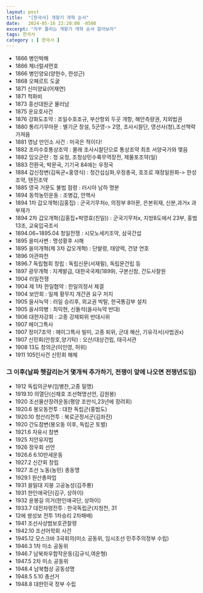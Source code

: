 ```yaml
---
layout: post
title:  "[한국사] 개항기 개혁 순서"
date:   2024-05-16 22:20:00 -0500
excerpt: "자꾸 틀리는 개항기 개혁 순서 알아보자"
tags: 한국사
category : [ 한국사 ]
---
```


+ 1866 병인박해
+ 1866 제너럴셔먼호
+ 1866 병인양요(양헌수, 한성근)
+ 1868 오페르트 도굴
+ 1871 신미양요(어재연)
+ 1871 척화비
+ 1873 흥선대원군 물러남
+ 1875 운요호사건
+ 1876 강화도조약 : 조일수호조규, 부산항외 두곳 개항, 해안측량권, 치외법권
+ 1880 통리기무아문 : 별기군 창설, 5군영-> 2영, 조사시찰단, 영선사(청),조선책략 가져옴
+ 1881 영남 만인소 사건 : 미국은 적이다!
+ 1882 조미수호통상조약 : 몰래 조사시찰단으로 통상조약 최초 서양국가와 맺음
+ 1882 임오군란 : 청 요청, 조청상민수륙무역장전, 제물포조약(일)
+ 1883 전환국, 박문국, 기기국 84에는 우정국
+ 1884 갑신정변(김옥균+홍영식) : 청간섭심화,우정총국, 호조로 재정일원화-> 한성조약, 텐진조약
+ 1885 영국 거문도 불법 점령 : 러시아 남하 명분
+ 1894 동학농민운동 : 조병갑, 안핵사
+ 1894 1차 갑오개혁(김홍집) : 군국기무처o, 의정부 8아문, 은본위재, 신분,과거x 과부재가
+ 1894 2차 갑오개혁(김홍집+박영효(친일)) : 군국기무처x, 지방8도에서 23부, 홍범13조, 교육입국조서
+ 1894.06~1895.04 청일전쟁 : 시모노세키조약, 삼국간섭
+ 1895 을미사변 : 명성황후 시해
+ 1895 을미개혁(제 3차 갑오개혁) : 단발령, 태양력, 건양 연호
+ 1896 아관파천
+ 1896.7 독립협회 창립 : 독립신문(서재필), 독립문건립 등
+ 1897 광무개혁 : 지계발급, 대한국국제(1899), 구본신참, 간도사찰원
+ 1904 러일전쟁
+ 1904 제 1차 한일협약 : 한일의정서 체결
+ 1904 보안회 : 일제 황무지 개간권 요구 저지
+ 1905 을사늑약 : 러일 승리후, 외교권 박탈, 한국통감부 설치
+ 1905 을사의병 : 최익현, 신돌석(을사늑약 반대)
+ 1906 대한자강회 : 고종 강제퇴위 반대시위
+ 1907 헤이그특사
+ 1907 정미7조약 : 헤이그특사 빌미, 고종 퇴위, 군대 해산, 기유각서(사법권x)
+ 1907 신민회(안창호,양기탁) : 오산/대상건립, 태극서관
+ 1908 13도 창의군(이인영, 허위)
+ 1911 105인사건 신민회 해체

### 그 이후(날짜 헷갈리는거 몇개씩 추가하기, 전쟁이 앞에 나오면 전쟁년도임)

+ 1912 독립의군부(임병찬,고종 밀명)
+ 1919.10 의열단(신채호 조선혁명선언, 김원봉)
+ 1920 조선물산장려운동(평양 조만식,23년에 장려회)
+ 1920.6 봉오동전투 : 대한 독립군(홍범도)
+ 1920.10 청산리전투 : 북로군정서군(김좌진)
+ 1920 간도참변(봉오동 이후, 독립군 토벌)
+ 1921.6 자유시 참변
+ 1925 치안유지법
+ 1926 정우회 선언 
+ 1926.6 6.10만세운동
+ 1927.2 신간회 창립
+ 1927 조선 노동(농민) 총동맹
+ 1929.1 원산총파업
+ 1931 을밀대 지붕 고공농성(김주룡)
+ 1931 한인애국단(김구, 상하이)
+ 1932 윤봉길 의거(한인애국단, 상하이)
+ 1933.7 대전자령전투 : 한국독립군(지청천, 31
+ 12에 쌍성보 전투 1차승리 2차패배)
+ 1941 조선사상범보호관찰령
+ 1942.10 조선어학회 사건
+ 1945.12 모스크바 3국회의(미소 공동위, 임시조선 민주주의정부 수립)
+ 1946.3 1차 미소 공동위
+ 1946.7 남북좌우합작운동(김규식,여운형)
+ 1947.5 2차 미소 공동위
+ 1948.4 남북협상 공동성명
+ 1948.5 5.10 총선거
+ 1948.8 대한민국 정부 수립